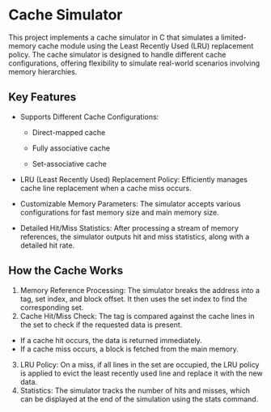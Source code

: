 # Cache Simulator

This project implements a cache simulator in C that simulates a limited-memory cache module using the Least Recently Used (LRU) replacement policy. The cache simulator is designed to handle different cache configurations, offering flexibility to simulate real-world scenarios involving memory hierarchies.

## Key Features

- Supports Different Cache Configurations:

  - Direct-mapped cache

  - Fully associative cache

  - Set-associative cache

- LRU (Least Recently Used) Replacement Policy: Efficiently manages cache line replacement when a cache miss occurs.
- Customizable Memory Parameters: The simulator accepts various configurations for fast memory size and main memory size.
- Detailed Hit/Miss Statistics: After processing a stream of memory references, the simulator outputs hit and miss statistics, along with a detailed hit rate.

## How the Cache Works
1. Memory Reference Processing: The simulator breaks the address into a tag, set index, and block offset. It then uses the set index to find the corresponding set.
2. Cache Hit/Miss Check: The tag is compared against the cache lines in the set to check if the requested data is present.
- If a cache hit occurs, the data is returned immediately.
- If a cache miss occurs, a block is fetched from the main memory.
3. LRU Policy: On a miss, if all lines in the set are occupied, the LRU policy is applied to evict the least recently used line and replace it with the new data.
4. Statistics: The simulator tracks the number of hits and misses, which can be displayed at the end of the simulation using the stats command.




















